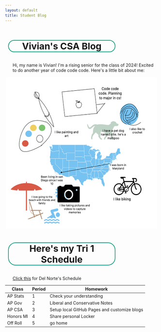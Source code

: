 ```yaml
---
layout: default
title: Student Blog
---
```


<style>
    h1{
    font-size: 30px;
    border-style: solid;
    width: 350px;
    margin-left: 10px;
    border-radius: 25px;
    border: 2px solid #009879;
    display: inline-block;
    text-align: center;
    }

    h2{
        margin-left: 25px;
    }

    p{
        margin-left: 25px;
    }
</style>

<h1> Vivian's CSA Blog </h1>
<p>Hi, my name is Vivian! I'm a rising senior for the class of 2024! Excited to do another year of code code code. Here's a little bit about me:</p>

<div style="text-align: center;">
    <img src="images/aboutme.png" 
        alt="about me" 
        width="500" 
        height="500"/>
</div>

# Here's my Tri 1 Schedule

[Click this](https://delnorte.powayusd.com/apps/bell_schedules/) for Del Norte's Schedule

| Class | Period | Homework |
|---|---|---|
| AP Stats | 1 | Check your understanding |
| AP Gov | 2 | Liberal and Conservative Notes |
| AP CSA | 3 | Setup local GitHub Pages and customize blogs |
| Honors MI | 4 | Share personal Locker |
| Off Roll | 5 | go home |
